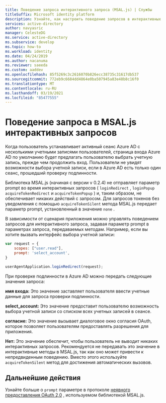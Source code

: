 ```yaml
---
title: Поведение запроса интерактивного запроса (MSAL.js) | Службы
titleSuffix: Microsoft identity platform
description: Узнайте, как настроить поведение запросов в интерактивных вызовах с помощью библиотеки проверки подлинности Майкрософт для JavaScript (MSAL.js).
services: active-directory
author: navyasric
manager: CelesteDG
ms.service: active-directory
ms.subservice: develop
ms.topic: how-to
ms.workload: identity
ms.date: 04/24/2019
ms.author: nacanuma
ms.reviewer: saeeda
ms.custom: aaddev
ms.openlocfilehash: 85f5269c3c2616070b826ecc38735c31617db537
ms.sourcegitcommit: 772eb9c6684dd4864e0ba507945a83e48b8c16f0
ms.translationtype: MT
ms.contentlocale: ru-RU
ms.lasthandoff: 03/19/2021
ms.locfileid: "85477555"
---
```

# <a name="prompt-behavior-in-msaljs-interactive-requests"></a>Поведение запроса в MSAL.js интерактивных запросов

Когда пользователь устанавливает активный сеанс Azure AD с несколькими учетными записями пользователей, страница входа Azure AD по умолчанию будет предлагать пользователю выбрать учетную запись, прежде чем продолжить вход. Пользователи не увидят возможности выбора учетной записи, если в Azure AD есть только один сеанс, прошедший проверку подлинности.

Библиотека MSAL.js (начиная с версии v 0.2.4) не отправляет параметр prompt во время интерактивных запросов ( `loginRedirect` , `loginPopup` `acquireTokenRedirect` и `acquireTokenPopup` ) и, таким образом, не обеспечивает никаких действий с запросом. Для запросов токенов без уведомления с помощью `acquireTokenSilent` метода MSAL.js передает параметр prompt, установленный в значение `none` .

В зависимости от сценария приложения можно управлять поведением запросов для интерактивного запроса, задавая параметр prompt в параметрах запроса, передаваемых методам. Например, если вы хотите вызвать интерфейс выбора учетной записи:

```javascript
var request = {
    scopes: ["user.read"],
    prompt: 'select_account',
}

userAgentApplication.loginRedirect(request);
```


При проверке подлинности в Azure AD можно передать следующие значения запроса:

**имя входа:** Это значение заставляет пользователя ввести учетные данные для запроса проверки подлинности.

**select_account:** Это значение предоставит пользователю возможность выбора учетной записи со списком всех учетных записей в сеансе.

**согласие:** Это значение вызывает диалоговое окно согласия OAuth, которое позволяет пользователям предоставлять разрешения для приложения.

**Нет:** Это значение обеспечит, чтобы пользователь не выводит никаких интерактивных запросов. Рекомендуется не передавать это значение в интерактивные методы в MSAL.js, так как оно может привести к непредвиденным поведению. Вместо этого используйте `acquireTokenSilent` метод для достижения автоматических вызовов.

## <a name="next-steps"></a>Дальнейшие действия

Узнайте больше о `prompt` параметре в протоколе [неявного предоставления OAuth 2,0](v2-oauth2-implicit-grant-flow.md) , используемом библиотекой MSAL.js.
